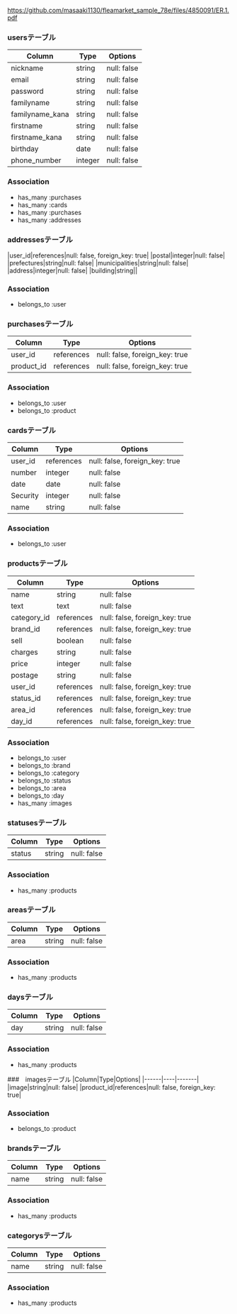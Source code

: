 https://github.com/masaaki1130/fleamarket_sample_78e/files/4850091/ER.1.pdf
### usersテーブル

|Column|Type|Options|
|------|----|-------|
|nickname|string|null: false|
|email|string|null: false|
|password|string|null: false|
|familyname|string|null: false|
|familyname_kana|string|null: false|
|firstname|string|null: false|
|firstname_kana|string|null: false|
|birthday|date|null: false|
|phone_number|integer|null: false|
### Association
- has_many :purchases
- has_many :cards
- has_many :purchases
- has_many :addresses

### addressesテーブル
|user_id|references|null: false, foreign_key: true|
|postal|integer|null: false|
|prefectures|string|null: false|
|municipalities|string|null: false|
|address|integer|null: false|
|building|string||
### Association
- belongs_to :user

### purchasesテーブル

|Column|Type|Options|
|------|----|-------|
|user_id|references|null: false, foreign_key: true|
|product_id|references|null: false, foreign_key: true|
### Association
- belongs_to :user
- belongs_to :product


### cardsテーブル

|Column|Type|Options|
|------|----|-------|
|user_id|references|null: false, foreign_key: true|
|number|integer|null: false|
|date|date|null: false|
|Security|integer|null: false|
|name|string|null: false|
### Association
- belongs_to :user

### productsテーブル
|Column|Type|Options|
|------|----|-------|
|name|string|null: false|
|text|text|null: false|
|category_id|references|null: false, foreign_key: true|
|brand_id|references|null: false, foreign_key: true|
|sell|boolean|null: false|
|charges|string|null: false|
|price|integer|null: false|
|postage|string|null: false|
|user_id|references|null: false, foreign_key: true|
|status_id|references|null: false, foreign_key: true|
|area_id|references|null: false, foreign_key: true|
|day_id|references|null: false, foreign_key: true|
### Association
- belongs_to :user
- belongs_to :brand
- belongs_to :category
- belongs_to :status
- belongs_to :area
- belongs_to :day
- has_many :images
### statusesテーブル
|Column|Type|Options|
|------|----|-------|
|status|string|null: false|

### Association
- has_many :products

###  areasテーブル
|Column|Type|Options|
|------|----|-------|
|area|string|null: false|

### Association
- has_many :products

###  daysテーブル
|Column|Type|Options|
|------|----|-------|
|day|string|null: false|

### Association
- has_many :products

###　imagesテーブル
|Column|Type|Options|
|------|----|-------|
|image|string|null: false|
|product_id|references|null: false, foreign_key: true|
### Association
- belongs_to :product

### brandsテーブル
|Column|Type|Options|
|------|----|-------|
|name|string|null: false|
### Association
- has_many :products

### categorysテーブル
|Column|Type|Options|
|------|----|-------|
|name|string|null: false|
### Association
- has_many :products